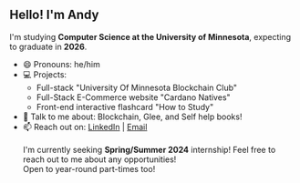 ## Hello! I'm Andy

I'm studying **Computer Science at the University of Minnesota**, expecting to graduate in **2026**.

- 😄 Pronouns: he/him
- 💻 Projects:
  - Full-stack "University Of Minnesota Blockchain Club"
  - Full-Stack E-Commerce website "Cardano Natives"
  - Front-end interactive flashcard "How to Study"
- 💬 Talk to me about: Blockchain, Glee, and Self help books!
- 📫 Reach out on: [LinkedIn](https://www.linkedin.com/in/andy-li-olafnub/) | [Email](mailto:li002488@umn.edu) <br><br>
I'm currently seeking **Spring/Summer 2024** internship! Feel free to reach out to me about any opportunities! <br>Open to year-round part-times too!
